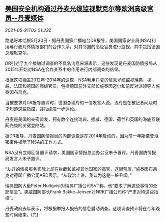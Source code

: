 <!--1622428262000-->
[美国安全机构通过丹麦光缆监视默克尔等欧洲高级官员--丹麦媒体](https://cn.reuters.com/article/usa-european-officialsspying-0530-sun-idCNKCS2DC04T)
------

<div><i>2021-05-31T02:01:23Z</i></div><p>路透哥本哈根5月30日 - 据丹麦国家广播电台DR报导，美国国家安全局(NSA)利用与丹麦对外情报部门的合作关系，对其邻国的高级官员进行监视，其中包括德国总理默克尔。</p><p>DR引述了九个接触过调查的不具名消息来源表示，这些发现是丹麦国防情报局从2015年开始对NSA在合作关系中的作用进行内部调查的结果。</p><p>根据这项涵盖2012年-2014年的调查，NSA利用丹麦的信息光缆监视瑞典、挪威、法国和德国的高级官员，包括德国前外交部长施泰因迈尔和前反对派领导人施泰因布吕克。</p><p>当被要求对DR报导置评时，德国总理府的一位发言人说，该府是在被记者问及时才知道这些指控，并拒绝进一步评论。</p><p>丹麦是美国的亲密盟友，拥有数个连接瑞典、挪威、德国、荷兰和英国的海底互联网光缆的关键登陆站。</p><p>据DR报导，丹麦国防情报局的内部调查是在2014年启动的，因为前一年斯诺登泄密事件揭示了NSA的工作方式。</p><p>NSA没有立即回复置评请求，美国国家情报总监办公室未予置评。丹麦国防情报局发言人未予置评。</p><p>“友好的情报服务实际上却在拦截和监视其他国家的高官，这很荒唐，”施泰因布吕克对德国广播公司ARD表示，“从政治上讲，我认为这是一桩丑闻。”</p><p>瑞典国防大臣Peter Hultqvist对瑞典广播公司SVT称，他“要求了解这些事情的全部信息”。挪威国防部长Frank Bakke-Jensen对NRK广播公司称“严肃对待这些指控”。</p><p>丹麦政府去年表示，将根据举报人报告的信息启动调查。这项调查预计将在今年晚些时候结束。(完)</p>
